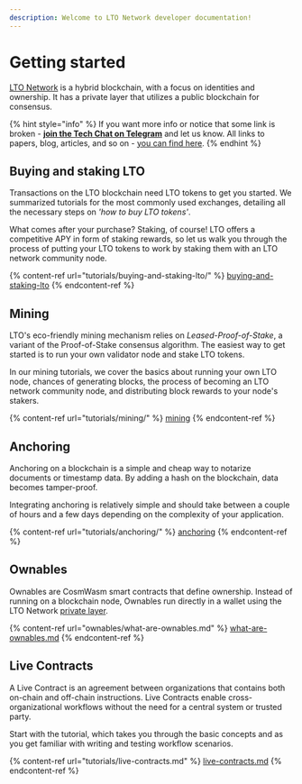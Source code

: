 ```yaml
---
description: Welcome to LTO Network developer documentation!
---
```


# Getting started

[LTO Network](https://ltonetwork.com) is a hybrid blockchain, with a focus on identities and ownership. It has a private layer that utilizes a public blockchain for consensus.&#x20;

{% hint style="info" %}
If you want more info or notice that some link is broken - [**join the Tech Chat on Telegram**](https://t.me/LTOtech) and let us know. All links to papers, blog, articles, and so on - [you can find here](https://blog.ltonetwork.com/lto-network-sources/).
{% endhint %}

## Buying and staking LTO

Transactions on the LTO blockchain need LTO tokens to get you started. We summarized tutorials for the most commonly used exchanges, detailing all the necessary steps on _'how to buy LTO tokens'_.&#x20;

What comes after your purchase? Staking, of course! LTO offers a competitive APY in form of staking rewards, so let us walk you through the process of putting your LTO tokens to work by staking them with an LTO network community node.

{% content-ref url="tutorials/buying-and-staking-lto/" %}
[buying-and-staking-lto](tutorials/buying-and-staking-lto/)
{% endcontent-ref %}

## Mining

LTO's eco-friendly mining mechanism relies on _Leased-Proof-of-Stake_, a variant of the Proof-of-Stake consensus algorithm. The easiest way to get started is to run your own validator node and stake LTO tokens.&#x20;

In our mining tutorials, we cover the basics about running your own LTO node, chances of generating blocks, the process of becoming an LTO network community node, and distributing block rewards to your node's stakers.

{% content-ref url="tutorials/mining/" %}
[mining](tutorials/mining/)
{% endcontent-ref %}

## Anchoring

Anchoring on a blockchain is a simple and cheap way to notarize documents or timestamp data. By adding a hash on the blockchain, data becomes tamper-proof.

Integrating anchoring is relatively simple and should take between a couple of hours and a few days depending on the complexity of your application.

{% content-ref url="tutorials/anchoring/" %}
[anchoring](tutorials/anchoring/)
{% endcontent-ref %}

## Ownables

Ownables are CosmWasm smart contracts that define ownership. Instead of running on a blockchain node, Ownables run directly in a wallet using the LTO Network [private layer](protocol/private/).

{% content-ref url="ownables/what-are-ownables.md" %}
[what-are-ownables.md](ownables/what-are-ownables.md)
{% endcontent-ref %}

## Live Contracts

A Live Contract is an agreement between organizations that contains both on-chain and off-chain instructions. Live Contracts enable cross-organizational workflows without the need for a central system or trusted party.

Start with the tutorial, which takes you through the basic concepts and as you get familiar with writing and testing workflow scenarios.

{% content-ref url="tutorials/live-contracts.md" %}
[live-contracts.md](tutorials/live-contracts.md)
{% endcontent-ref %}

